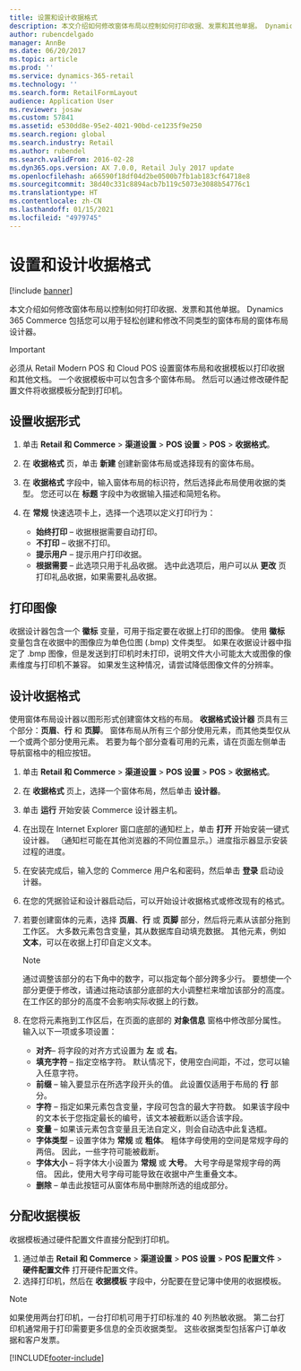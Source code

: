 ```yaml
---
title: 设置和设计收据格式
description: 本文介绍如何修改窗体布局以控制如何打印收据、发票和其他单据。 Dynamics 365 Commerce 包括您可以用于轻松创建和修改不同类型的窗体布局的窗体布局设计器。
author: rubencdelgado
manager: AnnBe
ms.date: 06/20/2017
ms.topic: article
ms.prod: ''
ms.service: dynamics-365-retail
ms.technology: ''
ms.search.form: RetailFormLayout
audience: Application User
ms.reviewer: josaw
ms.custom: 57841
ms.assetid: e530dd8e-95e2-4021-90bd-ce1235f9e250
ms.search.region: global
ms.search.industry: Retail
ms.author: rubendel
ms.search.validFrom: 2016-02-28
ms.dyn365.ops.version: AX 7.0.0, Retail July 2017 update
ms.openlocfilehash: a66590f18df04d2be0500b7fb1ab183cf64718e8
ms.sourcegitcommit: 38d40c331c8894acb7b119c5073e3088b54776c1
ms.translationtype: HT
ms.contentlocale: zh-CN
ms.lasthandoff: 01/15/2021
ms.locfileid: "4979745"
---
```

# <a name="set-up-and-design-receipt-formats"></a>设置和设计收据格式

[!include [banner](includes/banner.md)]

本文介绍如何修改窗体布局以控制如何打印收据、发票和其他单据。 Dynamics 365 Commerce 包括您可以用于轻松创建和修改不同类型的窗体布局的窗体布局设计器。

> [!IMPORTANT]
> 必须从 Retail Modern POS 和 Cloud POS 设置窗体布局和收据模板以打印收据和其他文档。 一个收据模板中可以包含多个窗体布局。 然后可以通过修改硬件配置文件将收据模板分配到打印机。

## <a name="set-up-a-receipt-format"></a>设置收据形式

1. 单击 **Retail 和 Commerce** &gt; **渠道设置** &gt; **POS 设置** &gt; **POS** &gt; **收据格式**。
2. 在 **收据格式** 页，单击 **新建** 创建新窗体布局或选择现有的窗体布局。
3. 在 **收据格式** 字段中，输入窗体布局的标识符，然后选择此布局使用收据的类型。 您还可以在 **标题** 字段中为收据输入描述和简短名称。
4. 在 **常规** 快速选项卡上，选择一个选项以定义打印行为：

    - **始终打印** – 收据根据需要自动打印。
    - **不打印** – 收据不打印。
    - **提示用户** – 提示用户打印收据。
    - **根据需要** – 此选项只用于礼品收据。 选中此选项后，用户可以从 **更改** 页打印礼品收据，如果需要礼品收据。

## <a name="print-images"></a>打印图像

收据设计器包含一个 **徽标** 变量，可用于指定要在收据上打印的图像。 使用 **徽标** 变量包含在收据中的图像应为单色位图 (.bmp) 文件类型。 如果在收据设计器中指定了 .bmp 图像，但是发送到打印机时未打印，说明文件大小可能太大或图像的像素维度与打印机不兼容。 如果发生这种情况，请尝试降低图像文件的分辨率。   

## <a name="design-a-receipt-format"></a>设计收据格式

使用窗体布局设计器以图形形式创建窗体文档的布局。 **收据格式设计器** 页具有三个部分：**页眉**、**行** 和 **页脚**。 窗体布局从所有三个部分使用元素，而其他类型仅从一个或两个部分使用元素。 若要为每个部分查看可用的元素，请在页面左侧单击导航窗格中的相应按钮。

1. 单击 **Retail 和 Commerce** &gt; **渠道设置** &gt; **POS 设置** &gt; **POS** &gt; **收据格式**。
2. 在 **收据格式** 页上，选择一个窗体布局，然后单击 **设计器**。
3. 单击 **运行** 开始安装 Commerce 设计器主机。
4. 在出现在 Internet Explorer 窗口底部的通知栏上，单击 **打开** 开始安装一键式设计器。 （通知栏可能在其他浏览器的不同位置显示。）进度指示器显示安装过程的进度。
5. 在安装完成后，输入您的 Commerce 用户名和密码，然后单击 **登录** 启动设计器。
6. 在您的凭据验证和设计器启动后，可以开始设计收据格式或修改现有的格式。
7. 若要创建窗体的元素，选择 **页眉**、**行** 或 **页脚** 部分，然后将元素从该部分拖到工作区。 大多数元素包含变量，其从数据库自动填充数据。 其他元素，例如 **文本**，可以在收据上打印自定义文本。

    > [!NOTE]
    > 通过调整该部分的右下角中的数字，可以指定每个部分跨多少行。 要想使一个部分更便于修改，请通过拖动该部分底部的大小调整栏来增加该部分的高度。 在工作区的部分的高度不会影响实际收据上的行数。

8. 在您将元素拖到工作区后，在页面的底部的 **对象信息** 窗格中修改部分属性。 输入以下一项或多项设置：

    - **对齐**– 将字段的对齐方式设置为 **左** 或 **右**。
    - **填充字符** – 指定空格字符。 默认情况下，使用空白间距，不过，您可以输入任意字符。
    - **前缀** – 输入要显示在所选字段开头的值。 此设置仅适用于布局的 **行** 部分。
    - **字符** – 指定如果元素包含变量，字段可包含的最大字符数。 如果该字段中的文本长于您指定最长的编号，该文本被截断以适合该字段。
    - **变量** – 如果该元素包含变量且无法自定义，则会自动选中此复选框。
    - **字体类型** – 设置字体为 **常规** 或 **粗体**。 粗体字母使用的空间是常规字母的两倍。 因此，一些字符可能被截断。
    - **字体大小** – 将字体大小设置为 **常规** 或 **大号**。 大号字母是常规字母的两倍。 因此，使用大号字母可能导致在收据中产生重叠文本。
    - **删除** – 单击此按钮可从窗体布局中删除所选的组成部分。

## <a name="assign-receipt-profiles"></a>分配收据模板

收据模板通过硬件配置文件直接分配到打印机。

1. 通过单击 **Retail 和 Commerce** &gt; **渠道设置** &gt; **POS 设置** &gt; **POS 配置文件** &gt; **硬件配置文件** 打开硬件配置文件。
2. 选择打印机，然后在 **收据模板** 字段中，分配要在登记簿中使用的收据模板。

> [!NOTE]
> 如果使用两台打印机，一台打印机可用于打印标准的 40 列热敏收据。 第二台打印机通常用于打印需要更多信息的全页收据类型。 这些收据类型包括客户订单收据和客户发票。


[!INCLUDE[footer-include](../includes/footer-banner.md)]